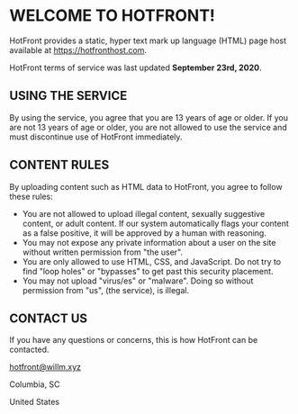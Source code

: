 # WELCOME TO HOTFRONT!
HotFront provides a static, hyper text mark up language (HTML) page host available at https://hotfronthost.com.

HotFront terms of service was last updated **September 23rd, 2020**.

## USING THE SERVICE
By using the service, you agree that you are 13 years of age or older. If you are not 13 years of age or older, you are not allowed to use the service and must discontinue use of HotFront immediately.

## CONTENT RULES
By uploading content such as HTML data to HotFront, you agree to follow these rules:
- You are not allowed to upload illegal content, sexually suggestive content, or adult content. If our system automatically flags your content as a false positive, it will be approved by a human with reasoning.
- You may not expose any private information about a user on the site without written permission from "the user".
- You are only allowed to use HTML, CSS, and JavaScript. Do not try to find "loop holes" or "bypasses" to get past this security placement.
- You may not upload "virus/es" or "malware". Doing so without permission from "us", (the service), is illegal.

## CONTACT US
If you have any questions or concerns, this is how HotFront can be contacted.

hotfront@willm.xyz

Columbia, SC

United States


